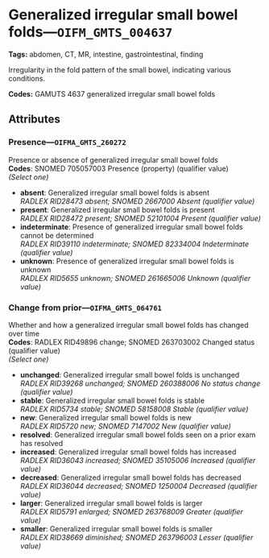 # Generalized irregular small bowel folds—`OIFM_GMTS_004637`

**Tags:** abdomen, CT, MR, intestine, gastrointestinal, finding

Irregularity in the fold pattern of the small bowel, indicating various conditions.

**Codes:** GAMUTS 4637 generalized irregular small bowel folds

## Attributes

### Presence—`OIFMA_GMTS_260272`

Presence or absence of generalized irregular small bowel folds  
**Codes**: SNOMED 705057003 Presence (property) (qualifier value)  
*(Select one)*

- **absent**: Generalized irregular small bowel folds is absent  
_RADLEX RID28473 absent; SNOMED 2667000 Absent (qualifier value)_
- **present**: Generalized irregular small bowel folds is present  
_RADLEX RID28472 present; SNOMED 52101004 Present (qualifier value)_
- **indeterminate**: Presence of generalized irregular small bowel folds cannot be determined  
_RADLEX RID39110 indeterminate; SNOMED 82334004 Indeterminate (qualifier value)_
- **unknown**: Presence of generalized irregular small bowel folds is unknown  
_RADLEX RID5655 unknown; SNOMED 261665006 Unknown (qualifier value)_

### Change from prior—`OIFMA_GMTS_064761`

Whether and how a generalized irregular small bowel folds has changed over time  
**Codes**: RADLEX RID49896 change; SNOMED 263703002 Changed status (qualifier value)  
*(Select one)*

- **unchanged**: Generalized irregular small bowel folds is unchanged  
_RADLEX RID39268 unchanged; SNOMED 260388006 No status change (qualifier value)_
- **stable**: Generalized irregular small bowel folds is stable  
_RADLEX RID5734 stable; SNOMED 58158008 Stable (qualifier value)_
- **new**: Generalized irregular small bowel folds is new  
_RADLEX RID5720 new; SNOMED 7147002 New (qualifier value)_
- **resolved**: Generalized irregular small bowel folds seen on a prior exam has resolved  
- **increased**: Generalized irregular small bowel folds has increased  
_RADLEX RID36043 increased; SNOMED 35105006 Increased (qualifier value)_
- **decreased**: Generalized irregular small bowel folds has decreased  
_RADLEX RID36044 decreased; SNOMED 1250004 Decreased (qualifier value)_
- **larger**: Generalized irregular small bowel folds is larger  
_RADLEX RID5791 enlarged; SNOMED 263768009 Greater (qualifier value)_
- **smaller**: Generalized irregular small bowel folds is smaller  
_RADLEX RID38669 diminished; SNOMED 263796003 Lesser (qualifier value)_